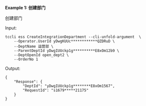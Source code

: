 **Example 1: 创建部门**

创建部门

Input: 

```
tccli ess CreateIntegrationDepartment --cli-unfold-argument  \
    --Operator.UserId yDwgKUUc************QZDRuD \
    --DeptName 运营部 \
    --ParentDeptId yDwgIUUckp1g**********E8xOm12b9 \
    --DeptOpenId open_dept2 \
    --OrderNo 1
```

Output: 
```
{
    "Response": {
        "DeptId": "yDwgIUUckp1g********E8xOm1567",
        "RequestId": "s1679*****21175"
    }
}
```

